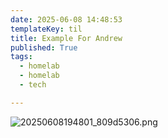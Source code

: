 ```yaml
---
date: 2025-06-08 14:48:53
templateKey: til
title: Example For Andrew
published: True
tags:
  - homelab
  - homelab
  - tech

---
```


![20250608194801_809d5306.png](https://cdn.statically.io/gh/pypeaday/images.pype.dev/main/blog-media/20250608194801_809d5306.png)
